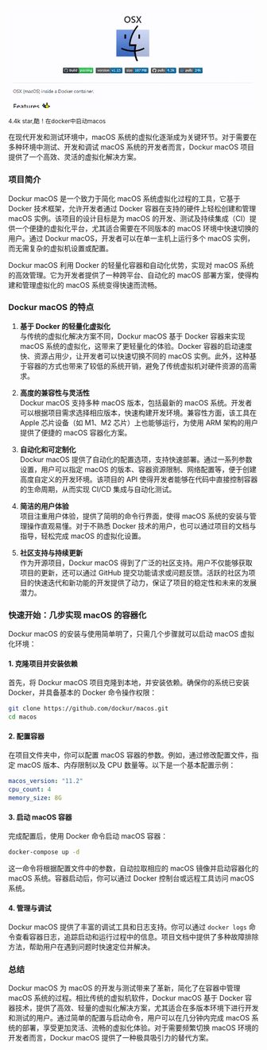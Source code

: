 <img src="https://github.com/dxzyw/higithub/raw/main/public/assets/image/241120-docker_macos.png" alt="github.com/ONLYOFFICE/DocumentServer">

<small>4.4k star,酷！在docker中启动macos</small>


在现代开发和测试环境中，macOS 系统的虚拟化逐渐成为关键环节。对于需要在多种环境中测试、开发和调试 macOS 系统的开发者而言，Dockur macOS 项目提供了一个高效、灵活的虚拟化解决方案。



### 项目简介

Dockur macOS 是一个致力于简化 macOS 系统虚拟化过程的工具，它基于 Docker 技术框架，允许开发者通过 Docker 容器在支持的硬件上轻松创建和管理 macOS 实例。该项目的设计目标是为 macOS 的开发、测试及持续集成（CI）提供一个便捷的虚拟化平台，尤其适合需要在不同版本的 macOS 环境中快速切换的用户。通过 Dockur macOS，开发者可以在单一主机上运行多个 macOS 实例，而无需复杂的虚拟机设置或配置。

Dockur macOS 利用 Docker 的轻量化容器和自动化优势，实现对 macOS 系统的高效管理。它为开发者提供了一种跨平台、自动化的 macOS 部署方案，使得构建和管理虚拟化的 macOS 系统变得快速而流畅。

### Dockur macOS 的特点

1. **基于 Docker 的轻量化虚拟化**  
   与传统的虚拟化解决方案不同，Dockur macOS 基于 Docker 容器来实现 macOS 系统的虚拟化，这带来了更轻量化的体验。Docker 容器的启动速度快、资源占用少，让开发者可以快速切换不同的 macOS 实例。此外，这种基于容器的方式也带来了较低的系统开销，避免了传统虚拟机对硬件资源的高需求。

2. **高度的兼容性与灵活性**  
   Dockur macOS 支持多种 macOS 版本，包括最新的 macOS 系统。开发者可以根据项目需求选择相应版本，快速构建开发环境。兼容性方面，该工具在 Apple 芯片设备（如 M1、M2 芯片）上也能够运行，为使用 ARM 架构的用户提供了便捷的 macOS 容器化方案。

3. **自动化和可定制化**  
   Dockur macOS 提供了自动化的配置选项，支持快速部署。通过一系列参数设置，用户可以指定 macOS 的版本、容器资源限制、网络配置等，便于创建高度自定义的开发环境。该项目的 API 使得开发者能够在代码中直接控制容器的生命周期，从而实现 CI/CD 集成与自动化测试。

4. **简洁的用户体验**  
   项目注重用户体验，提供了简明的命令行界面，使得 macOS 系统的安装与管理操作直观易懂。对于不熟悉 Docker 技术的用户，也可以通过项目的文档与指导，轻松完成 macOS 的虚拟化设置。

5. **社区支持与持续更新**  
   作为开源项目，Dockur macOS 得到了广泛的社区支持。用户不仅能够获取项目的更新，还可以通过 GitHub 提交功能请求或问题反馈。活跃的社区为项目的快速迭代和新功能的开发提供了动力，保证了项目的稳定性和未来的发展潜力。

### 快速开始：几步实现 macOS 的容器化

Dockur macOS 的安装与使用简单明了，只需几个步骤就可以启动 macOS 虚拟化环境：

#### 1. 克隆项目并安装依赖

首先，将 Dockur macOS 项目克隆到本地，并安装依赖。确保你的系统已安装 Docker，并具备基本的 Docker 命令操作权限：

```bash
git clone https://github.com/dockur/macos.git
cd macos
```

#### 2. 配置容器

在项目文件夹中，你可以配置 macOS 容器的参数。例如，通过修改配置文件，指定 macOS 版本、内存限制以及 CPU 数量等。以下是一个基本配置示例：

```yaml
macos_version: "11.2"
cpu_count: 4
memory_size: 8G
```

#### 3. 启动 macOS 容器

完成配置后，使用 Docker 命令启动 macOS 容器：

```bash
docker-compose up -d
```

这一命令将根据配置文件中的参数，自动拉取相应的 macOS 镜像并启动容器化的 macOS 系统。容器启动后，你可以通过 Docker 控制台或远程工具访问 macOS 系统。

#### 4. 管理与调试

Dockur macOS 提供了丰富的调试工具和日志支持。你可以通过 `docker logs` 命令查看容器日志，追踪启动和运行过程中的信息。项目文档中提供了多种故障排除方法，帮助用户在遇到问题时快速定位并解决。

### 总结

Dockur macOS 为 macOS 的开发与测试带来了革新，简化了在容器中管理 macOS 系统的过程。相比传统的虚拟机软件，Dockur macOS 基于 Docker 容器技术，提供了高效、轻量的虚拟化解决方案，尤其适合在多版本环境下进行开发和测试的用户。通过简单的配置与启动命令，用户可以在几分钟内完成 macOS 系统的部署，享受更加灵活、流畅的虚拟化体验。对于需要频繁切换 macOS 环境的开发者而言，Dockur macOS 提供了一种极具吸引力的替代方案。